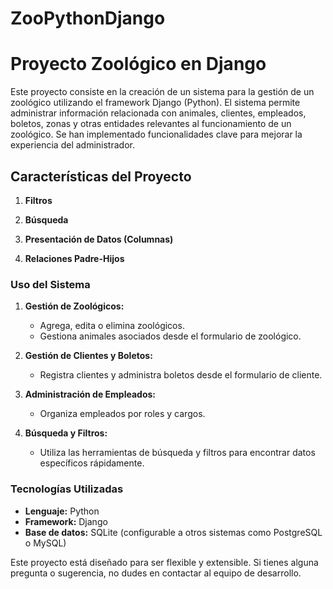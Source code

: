 # ZooPythonDjango
# Proyecto Zoológico en Django

Este proyecto consiste en la creación de un sistema para la gestión de un zoológico utilizando el framework Django (Python). El sistema permite administrar información relacionada con animales, clientes, empleados, boletos, zonas y otras entidades relevantes al funcionamiento de un zoológico. Se han implementado funcionalidades clave para mejorar la experiencia del administrador.

## Características del Proyecto

1. **Filtros**

2. **Búsqueda**
   
3. **Presentación de Datos (Columnas)**

4. **Relaciones Padre-Hijos**
   


### Uso del Sistema

1. **Gestión de Zoológicos:**
   - Agrega, edita o elimina zoológicos.
   - Gestiona animales asociados desde el formulario de zoológico.

2. **Gestión de Clientes y Boletos:**
   - Registra clientes y administra boletos desde el formulario de cliente.

3. **Administración de Empleados:**
   - Organiza empleados por roles y cargos.

4. **Búsqueda y Filtros:**
   - Utiliza las herramientas de búsqueda y filtros para encontrar datos específicos rápidamente.

### Tecnologías Utilizadas

- **Lenguaje:** Python
- **Framework:** Django
- **Base de datos:** SQLite (configurable a otros sistemas como PostgreSQL o MySQL)


Este proyecto está diseñado para ser flexible y extensible. Si tienes alguna pregunta o sugerencia, no dudes en contactar al equipo de desarrollo.

